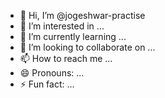 - 👋 Hi, I’m @jogeshwar-practise
- 👀 I’m interested in ...
- 🌱 I’m currently learning ...
- 💞️ I’m looking to collaborate on ...
- 📫 How to reach me ...
- 😄 Pronouns: ...
- ⚡ Fun fact: ...

<!---
jogeshwar-practise/jogeshwar-practise is a ✨ special ✨ repository because its `README.md` (this file) appears on your GitHub profile.
You can click the Preview link to take a look at your changes.
--->
